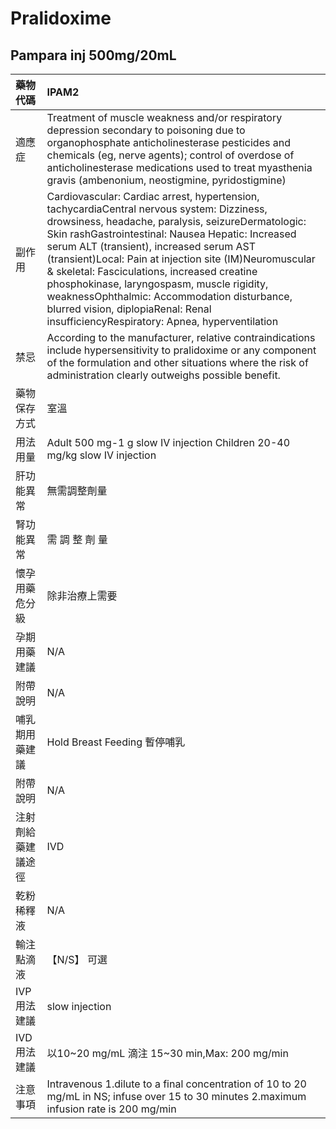 # Pralidoxime

## Pampara inj 500mg/20mL

| 藥物代碼 | IPAM2 |
| :--- | :--- |
| 適應症 | Treatment of muscle weakness and/or respiratory depression secondary to poisoning due to organophosphate anticholinesterase pesticides and chemicals \(eg, nerve agents\); control of overdose of anticholinesterase medications used to treat myasthenia gravis \(ambenonium, neostigmine, pyridostigmine\) |
| 副作用 | Cardiovascular: Cardiac arrest, hypertension, tachycardiaCentral nervous system: Dizziness, drowsiness, headache, paralysis, seizureDermatologic: Skin rashGastrointestinal: Nausea Hepatic: Increased serum ALT \(transient\), increased serum AST \(transient\)Local: Pain at injection site \(IM\)Neuromuscular & skeletal: Fasciculations, increased creatine phosphokinase, laryngospasm, muscle rigidity, weaknessOphthalmic: Accommodation disturbance, blurred vision, diplopiaRenal: Renal insufficiencyRespiratory: Apnea, hyperventilation |
| 禁忌 | According to the manufacturer, relative contraindications include hypersensitivity to pralidoxime or any component of the formulation and other situations where the risk of administration clearly outweighs possible benefit. |
| 藥物保存方式 | 室溫 |
| 用法用量 | Adult 500 mg-1 g slow IV injection Children 20-40 mg/kg slow IV injection |
| 肝功能異常 | 無需調整劑量 |
| 腎功能異常 | 需 調 整 劑 量 |
| 懷孕用藥危分級 | 除非治療上需要 |
| 孕期用藥建議 | N/A |
| 附帶說明 | N/A |
| 哺乳期用藥建議 | Hold Breast Feeding 暫停哺乳 |
| 附帶說明 | N/A |
| 注射劑給藥建議途徑 | IVD |
| 乾粉稀釋液 | N/A |
| 輸注點滴液 | 【N/S】 可選 |
| IVP 用法建議 | slow injection |
| IVD 用法建議 | 以10~20 mg/mL 滴注 15~30 min,Max: 200 mg/min |
| 注意事項 | Intravenous 1.dilute to a final concentration of 10 to 20 mg/mL in NS; infuse over 15 to 30 minutes 2.maximum infusion rate is 200 mg/min |

